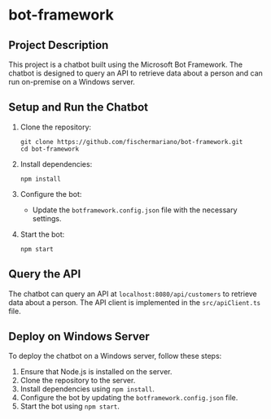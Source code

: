 # bot-framework

## Project Description

This project is a chatbot built using the Microsoft Bot Framework. The chatbot is designed to query an API to retrieve data about a person and can run on-premise on a Windows server.

## Setup and Run the Chatbot

1. Clone the repository:
   ```
   git clone https://github.com/fischermariano/bot-framework.git
   cd bot-framework
   ```

2. Install dependencies:
   ```
   npm install
   ```

3. Configure the bot:
   - Update the `botframework.config.json` file with the necessary settings.

4. Start the bot:
   ```
   npm start
   ```

## Query the API

The chatbot can query an API at `localhost:8080/api/customers` to retrieve data about a person. The API client is implemented in the `src/apiClient.ts` file.

## Deploy on Windows Server

To deploy the chatbot on a Windows server, follow these steps:

1. Ensure that Node.js is installed on the server.
2. Clone the repository to the server.
3. Install dependencies using `npm install`.
4. Configure the bot by updating the `botframework.config.json` file.
5. Start the bot using `npm start`.
